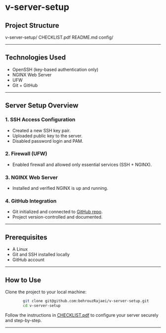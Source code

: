# v-server-setup

## Project Structure

v-server-setup/
CHECKLIST.pdf       README.md          config/

---

## Technologies Used

* OpenSSH (key-based authentication only)
* NGINX Web Server
* UFW 
* Git + GitHub

---

## Server Setup Overview

### 1. SSH Access Configuration

* Created a new SSH key pair.
* Uploaded public key to the server.
* Disabled password login and PAM.

### 2. Firewall (UFW)

* Enabled firewall and allowed only essential services (SSH + NGINX).

### 3. NGINX Web Server

* Installed and verified NGINX is up and running.

### 4. GitHub Integration

* Git initialized and connected to [GitHub repo](https://github.com/behrouzRajaei/v-server-setup).
* Project version-controlled and documented.

---

## Prerequisites

* A Linux
* Git and SSH installed locally
* GitHub account

---

## How to Use

Clone the project to your local machine:

```bash
        git clone git@github.com:behrouzRajaei/v-server-setup.git
        cd v-server-setup
```

Follow the instructions in [CHECKLIST.pdf](./CHECKLIST.pdf) to configure your server securely and step-by-step.

---
